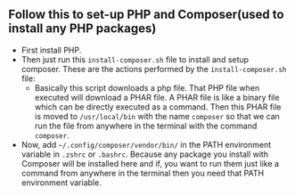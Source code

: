 ## Follow this to set-up PHP and Composer(used to install any PHP packages)

- First install PHP.
- Then just run this `install-composer.sh` file to install and setup composer. These are the actions performed by the `install-composer.sh` file:
  - Basically this script downloads a php file. That PHP file when executed will download a PHAR file. A PHAR file is like a binary file which can be directly executed as a command. Then this PHAR file is moved to `/usr/local/bin` with the name `composer` so that we can run the file from anywhere in the terminal with the command `composer`.
- Now, add `~/.config/composer/vendor/bin/` in the PATH environment variable in `.zshrc` or `.bashrc`. Because any package you install with Composer will be installed here and if, you want to run them just like a command from anywhere in the terminal then you need that PATH environment variable.